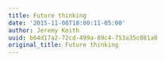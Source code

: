 ```yaml
---
title: Future thinking
date: '2015-11-08T18:00:11-05:00'
author: Jeremy Keith
uuid: b64d17a2-72cd-499a-89c4-753a35c081a8
original_title: Future thinking
---
```



